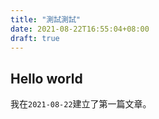 ```yaml
---
title: "測試測試"
date: 2021-08-22T16:55:04+08:00
draft: true
---
```

## Hello world

我在`2021-08-22`建立了第一篇文章。
